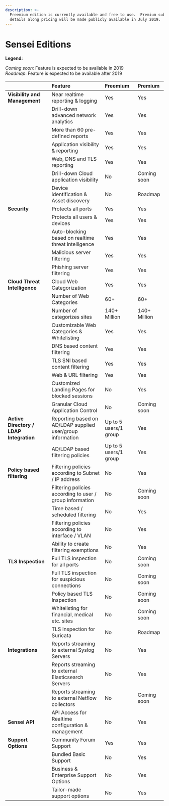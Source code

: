 ```yaml
---
description: >-
  Freemium edition is currently available and free to use.  Premium subscription
  details along pricing will be made publicly available in July 2019.
---
```


# Sensei Editions

**Legend:**

_Coming soon:_ Feature is expected to be available in 2019  
_Roadmap_: Feature is expected to be available after 2019

|  | Feature | **Freemium** | **Premium** |
| :--- | :--- | :--- | :--- |
| **Visibility and Management** | Near realtime reporting & logging | Yes | Yes |
|  | Drill-down advanced network analytics | Yes | Yes |
|  | More than 60 pre-defined reports | Yes | Yes |
|  | Application visibility & reporting | Yes | Yes |
|  | Web, DNS and TLS reporting | Yes | Yes |
|  | Drill-down Cloud application visibility  | No | Coming soon |
|  | Device identification & Asset discovery | No | Roadmap |
| **Security** | Protects all ports | Yes | Yes |
|  | Protects all users & devices | Yes | Yes |
|  | Auto-blocking based on realtime threat intelligence | Yes | Yes |
|  | Malicious server filtering | Yes | Yes |
|  | Phishing server filtering | Yes | Yes |
| **Cloud Threat Intelligence** | Cloud Web Categorization | Yes | Yes |
|  | Number of Web Categories | 60+ | 60+ |
|  | Number of categorizes sites | 140+ Million | 140+ Million |
|  | Customizable Web Categories & Whitelisting | Yes | Yes |
|  | DNS based content filtering | Yes | Yes |
|  | TLS SNI based content filtering | Yes | Yes |
|  | Web & URL filtering | Yes | Yes |
|  | Customized Landing Pages for blocked sessions | No | Yes |
|  | Granular Cloud Application Control | No | Coming soon |
| **Active Directory / LDAP Integration** | Reporting based on AD/LDAP supplied user/group information | Up to 5 users/1 group | Yes |
|  | AD/LDAP based filtering policies | Up to 5 users/1 group | Yes |
| **Policy based filtering** | Filtering policies according to Subnet / IP address | No | Yes |
|  | Filtering policies according to user / group information | No | Coming soon |
|  | Time based / scheduled filtering | No | Yes |
|  | Filtering policies according to interface / VLAN | No | Yes |
|  | Ability to create filtering exemptions | No | Yes |
| **TLS Inspection** | Full TLS inspection for all ports | No | Coming soon |
|  | Full TLS inspection for suspicious connections | No | Coming soon |
|  | Policy based TLS Inspection | No | Coming soon |
|  | Whitelisting for financial, medical etc. sites | No | Coming soon |
|  | TLS Inspection for Suricata | No | Roadmap |
| **Integrations** | Reports streaming to external Syslog Servers | No | Yes |
|  | Reports streaming to external Elasticsearch Servers | No | Yes |
|  | Reports streaming to external Netflow collectors | No | Coming soon |
| **Sensei API** | API Access for Realtime configuration & management | No | Yes |
| **Support Options** | Community Forum Support | Yes | Yes |
|  | Bundled Basic Support | No | Yes |
|  | Business & Enterprise Support Options | No | Yes |
|  | Tailor-made support options | No | Yes |

